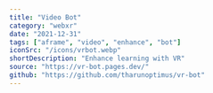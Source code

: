 ```yaml
---
title: "Video Bot"
category: "webxr"
date: "2021-12-31"
tags: ["aframe", "video", "enhance", "bot"]
iconSrc: "/icons/vrbot.webp"
shortDescription: "Enhance learning with VR"
source: "https://vr-bot.pages.dev/"
github: "https://github.com/tharunoptimus/vr-bot"
---
```

